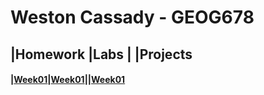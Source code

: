 # Weston Cassady - GEOG678
## |Homework     |Labs         | |Projects

#### |[Week01](homework/week01)|[Week01](lab/week01)||[Week01](project/week01)
